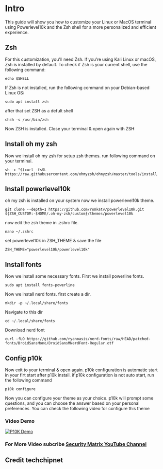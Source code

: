 # Intro
This guide will show you how to customize your Linux or MacOS terminal using Powerlevel10k and the Zsh shell for a more personalized and efficient experience.

## Zsh
For this customization, you'll need Zsh. If you're using Kali Linux or macOS, Zsh is installed by default. To check if Zsh is your current shell, use the following command:
```
echo $SHELL
```
If Zsh is not installed, run the following command on your Debian-based Linux OS:
```
sudo apt install zsh
```
after that set ZSH as a defult shell
```
chsh -s /usr/bin/zsh
```
Now ZSH is installed. Close your terminal & open again with ZSH
## Install oh my zsh
Now we install oh my zsh for setup zsh themes. run following command on your terminal.
```
sh -c "$(curl -fsSL https://raw.githubusercontent.com/ohmyzsh/ohmyzsh/master/tools/install.sh)"
```
## Install powerlevel10k
oh my zsh is installed on your system now we install powerlevel10k theme.
```
git clone --depth=1 https://github.com/romkatv/powerlevel10k.git ${ZSH_CUSTOM:-$HOME/.oh-my-zsh/custom}/themes/powerlevel10k
```
now edit the zsh theme in .zshrc file.
```
nano ~/.zshrc
```
set powerlevel10k in ZSH_THEME & save the file
```
ZSH_THEME="powerlevel10k/powerlevel10k"
```
## Install fonts
Now we install some necessary fonts. First we install powerline fonts.
```
sudo apt install fonts-powerline
```
Now we install nerd fonts. first create a dir.
```
mkdir -p ~/.local/share/fonts
```
Navigate to this dir
```
cd ~/.local/share/fonts
```
Download nerd font
```
curl -fLO https://github.com/ryanoasis/nerd-fonts/raw/HEAD/patched-fonts/DroidSansMono/DroidSansMNerdFont-Regular.otf
```
## Config p10k
Now exit to your terminal & open again. p10k configuration is automatic start in your firt start after p10k install. if p10k configuration is not auto start, run the following command
```
p10k configure
```
Now you can configure your theme as your choice. p10k will prompt some questions, and you can choose the answer based on your personal preferences.
You can check the following video for configure this theme
### Video Demo
[![P10K Demo](https://img.youtube.com/vi/j9IAvIAOVSc/0.jpg)](https://www.youtube.com/watch?v=j9IAvIAOVSc)

### For More Video subcribe <a href="https://www.youtube.com/@Security-Matrix-7">Security Matrix YouTube Channel</a>
## Credit techchipnet
